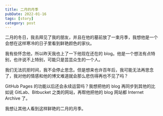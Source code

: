 ```yaml
---
title: 二月的月季
pubDate: 2022-01-16
tags: [story]
category: post
---
```


二月的冬日，我去拜见了我的朋友，并且在他的墓前放了一束月季，我想他是一个会想在这样寒冷的日子里看到鲜艳颜色的家伙。

我有些怀念他，所以昨天我也上了一下他现在还在的 blog。他是一个想法有点特别，也许说不上特别，可能只是芸芸众生的一个人。

我们无法抗拒时间，我不会停止思念。但是想来也许百年后，我可能无法再思念了，我对他的情感和他的博文难道就会那么悲伤得再也不见了吗？

GitHub Pages 的功能以后还会永续运营吗？我想把他的 blog 再同步到其他的比如说 GitLab、Bitbucket 之类的网站，再帮他把他的 blog 网站都 Internet Archive 了。

我想让其他人看到这样鲜艳的二月的月季。
